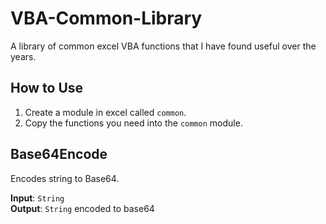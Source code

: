 # VBA-Common-Library
A library of common excel VBA functions that I have found useful over the years.

## How to Use
1. Create a module in excel called `common`. 
2. Copy the functions you need into the `common` module.

## Base64Encode
Encodes string to Base64.

**Input**: `String` 
<br>
**Output**: `String` encoded to base64

## 

